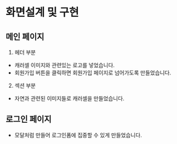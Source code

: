 # 화면설계 및 구현

## 메인 페이지
 1) 헤더 부분 
   - 캐러셀 이미지와 관련있는 로고를 넣었습니다. 
   - 회원가입 버튼을 클릭하면 회원가입 페이지로 넘어가도록 만들었습니다.  
 2) 섹션 부분 
   - 자연과 관련된 이미지들로 캐러셀을 만들었습니다. 

## 로그인 페이지
   - 모달처럼 만들어 로그인폼에 집중할 수 있게 만들었습니다. 